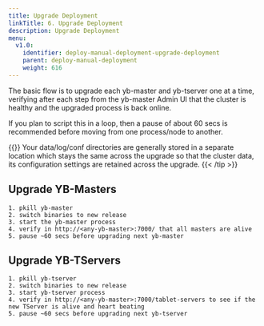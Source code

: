 ```yaml
---
title: Upgrade Deployment
linkTitle: 6. Upgrade Deployment
description: Upgrade Deployment
menu:
  v1.0:
    identifier: deploy-manual-deployment-upgrade-deployment
    parent: deploy-manual-deployment
    weight: 616
---
```


The basic flow is to upgrade each yb-master and yb-tserver one at a time, verifying after each step from the yb-master Admin UI that the cluster is healthy and the upgraded process is back online.

If you plan to script this in a loop, then a pause of about 60 secs is recommended before moving from one process/node to another.

{{<tip title="Preserving Data and Cluster Configuration Across Upgrades" >}}
Your data/log/conf directories are generally stored in a separate location which stays the same across the upgrade so that the cluster data, its configuration settings are retained across the upgrade.
{{< /tip >}}


## Upgrade YB-Masters

```
1. pkill yb-master
2. switch binaries to new release
3. start the yb-master process
4. verify in http://<any-yb-master>:7000/ that all masters are alive
5. pause ~60 secs before upgrading next yb-master
```

## Upgrade YB-TServers

```
1. pkill yb-tserver
2. switch binaries to new release
3. start yb-tserver process
4. verify in http://<any-yb-master>:7000/tablet-servers to see if the new TServer is alive and heart beating
5. pause ~60 secs before upgrading next yb-tserver
```
